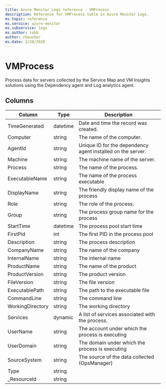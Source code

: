```yaml
---
title: Azure Monitor Logs reference - VMProcess
description: Reference for VMProcess table in Azure Monitor Logs.
ms.topic: reference
ms.service: azure-monitor
ms.subservice: logs
ms.author: robb
author: rboucher
ms.date: 2/20/2020
---
```


# VMProcess

 Process data for servers collected by the Service Map and VM Insights solutions using the Dependency agent and Log analytics agent.

## Columns

|Column|Type|Description|
|---|---|---|
|TimeGenerated|datetime|Date and time the record was created.|
|Computer|string|The name of the computer.|
|AgentId|string|Unique ID for the dependency agent installed on the server.|
|Machine|string|The machine name of the server.|
|Process|string|The name of the process.|
|ExecutableName|string|The name of the process executable|
|DisplayName|string|The friendly display name of the process|
|Role|string|The role of the process.|
|Group|string|The process group name for the process|
|StartTime|datetime|The process pool start time|
|FirstPid|int|The first PID in the process pool|
|Description|string|The process description|
|CompanyName|string|The name of the company|
|InternalName|string|The internal name|
|ProductName|string|The name of the product|
|ProductVersion|string|The product version|
|FileVersion|string|The file version|
|ExecutablePath|string|The path to the executable file|
|CommandLine|string|The command line|
|WorkingDirectory|string|The working directory|
|Services|dynamic|A list of services associated with the process.|
|UserName|string|The account under which the process is executing|
|UserDomain|string|The domain under which the process is executing|
|SourceSystem|string|The source of the data collected (OpsManager)|
|Type|string||
|_ResourceId|string||
